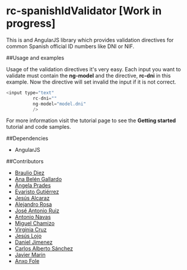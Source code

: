 # rc-spanishIdValidator [Work in progress] 

This is and AngularJS library which provides validation directives for common Spanish official ID numbers like DNI or NIF.

##Usage and examples

Usage of the validation directives it's very easy.
Each input you want to validate must contain the **ng-model** and the directive, **rc-dni** in this example. Now the directive will set invalid the input if it is not correct.

```javascript
<input type="text" 
          rc-dni=""
          ng-model="model.dni" 
          />
```

For more information visit the tutorial page to see the **Getting started** tutorial and code samples.

##Dependencies
* AngularJS

##Contributors
* [Braulio Diez](https://github.com/brauliodiez)
* [Ana Belén Gallardo](https://github.com/anenchu) 
* [Ángela Prades](https://github.com/AngelaPrades) 
* [Evaristo Gutiérrez](https://github.com/varyvol)
* [Jesús Alcaraz](https://github.com/jesus751990)
* [Alejandro Rosa](https://github.com/arp82)
* [José Antonio Ruiz](https://github.com/JoseAntonioRuiz)
* [Antonio Navas](https://github.com/antonionavas)
* [Miguel Chamizo](https://github.com/MiguelChamizo)
* [Virginia Cruz](https://github.com/virgy87)
* [Jesús Lojo](https://github.com/jesusweb)
* [Daniel Jimenez](https://github.com/enterdanix)
* [Carlos Alberto Sánchez](https://github.com/casaki)
* [Javier Marin](https://github.com/javiermarin)
* [Anxo Fole](https://github.com/anxofole)
